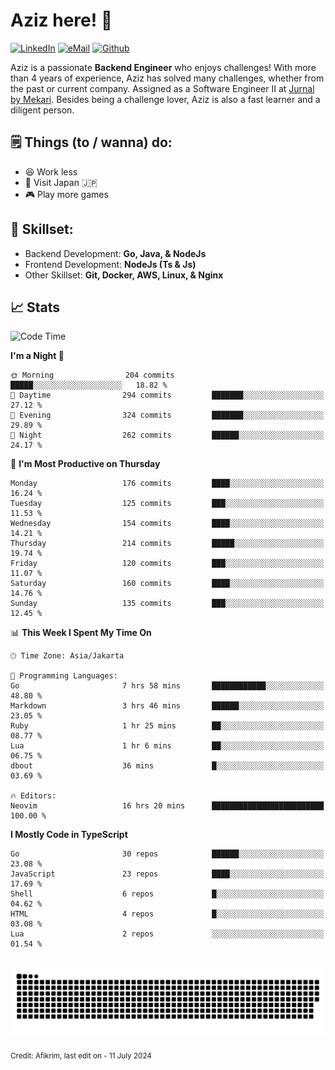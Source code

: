 # Aziz here! 👋

[![LinkedIn](https://img.shields.io/static/v1?message=afikrim&logo=linkedin&label=&color=0077B5&logoColor=white&labelColor=&style=for-the-badge)](https://www.linkedin.com/in/afikrim)
[![eMail](https://img.shields.io/static/v1?message=afikrim10@gmail.com&logo=gmail&label=&color=D14836&logoColor=white&labelColor=&style=for-the-badge)](mailto:afikrim10@gmail.com)
[![Github](https://komarev.com/ghpvc/?username=afikrim&label=Visitors&style=for-the-badge)](https://www.github.com/afikrim)

<!--Introduction-->
Aziz is a passionate **Backend Engineer** who enjoys challenges! With more than 4 years of experience, Aziz has solved many challenges, whether from the past or current company. Assigned as a Software Engineer II at [Jurnal by Mekari](https://jurnal.id). Besides being a challenge lover, Aziz is also a fast learner and a diligent person.

<!--Things TODO-->
## 🗒️ Things (to / wanna) do:

- 😆 Work less
- 🚀 Visit Japan 🇯🇵
- 🎮 Play more games

<!--Skillset-->
## 🏅 Skillset:

- Backend Development: **Go, Java, & NodeJs**
- Frontend Development: **NodeJs (Ts & Js)**
- Other Skillset: **Git, Docker, AWS, Linux, & Nginx**

## 📈 Stats  

<!--START_SECTION:waka-->
![Code Time](http://img.shields.io/badge/Code%20Time-1%2C576%20hrs%2035%20mins-blue)

**I'm a Night 🦉** 

```text
🌞 Morning                204 commits         █████░░░░░░░░░░░░░░░░░░░░   18.82 % 
🌆 Daytime                294 commits         ███████░░░░░░░░░░░░░░░░░░   27.12 % 
🌃 Evening                324 commits         ███████░░░░░░░░░░░░░░░░░░   29.89 % 
🌙 Night                  262 commits         ██████░░░░░░░░░░░░░░░░░░░   24.17 % 
```
📅 **I'm Most Productive on Thursday** 

```text
Monday                   176 commits         ████░░░░░░░░░░░░░░░░░░░░░   16.24 % 
Tuesday                  125 commits         ███░░░░░░░░░░░░░░░░░░░░░░   11.53 % 
Wednesday                154 commits         ████░░░░░░░░░░░░░░░░░░░░░   14.21 % 
Thursday                 214 commits         █████░░░░░░░░░░░░░░░░░░░░   19.74 % 
Friday                   120 commits         ███░░░░░░░░░░░░░░░░░░░░░░   11.07 % 
Saturday                 160 commits         ████░░░░░░░░░░░░░░░░░░░░░   14.76 % 
Sunday                   135 commits         ███░░░░░░░░░░░░░░░░░░░░░░   12.45 % 
```


📊 **This Week I Spent My Time On** 

```text
🕑︎ Time Zone: Asia/Jakarta

💬 Programming Languages: 
Go                       7 hrs 58 mins       ████████████░░░░░░░░░░░░░   48.80 % 
Markdown                 3 hrs 46 mins       ██████░░░░░░░░░░░░░░░░░░░   23.05 % 
Ruby                     1 hr 25 mins        ██░░░░░░░░░░░░░░░░░░░░░░░   08.77 % 
Lua                      1 hr 6 mins         ██░░░░░░░░░░░░░░░░░░░░░░░   06.75 % 
dbout                    36 mins             █░░░░░░░░░░░░░░░░░░░░░░░░   03.69 % 

🔥 Editors: 
Neovim                   16 hrs 20 mins      █████████████████████████   100.00 % 
```

**I Mostly Code in TypeScript** 

```text
Go                       30 repos            ██████░░░░░░░░░░░░░░░░░░░   23.08 % 
JavaScript               23 repos            ████░░░░░░░░░░░░░░░░░░░░░   17.69 % 
Shell                    6 repos             █░░░░░░░░░░░░░░░░░░░░░░░░   04.62 % 
HTML                     4 repos             █░░░░░░░░░░░░░░░░░░░░░░░░   03.08 % 
Lua                      2 repos             ░░░░░░░░░░░░░░░░░░░░░░░░░   01.54 % 
```




<!--END_SECTION:waka-->


<br clear="both">

<div align="center">
  <img src="https://raw.githubusercontent.com/afikrim/afikrim/output/snake.svg" alt="Snake animation" />
</div>


<sub>Credit: Afikrim, last edit on - 11 July 2024</sub>
